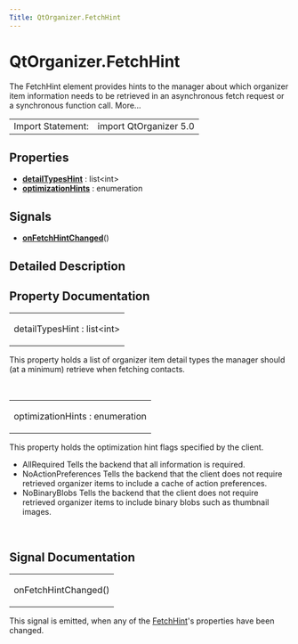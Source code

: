 ```yaml
---
Title: QtOrganizer.FetchHint
---
```


# QtOrganizer.FetchHint

<span class="subtitle"></span>
<!-- $$$FetchHint-brief -->
<p>The FetchHint element provides hints to the manager about which organizer item information needs to be retrieved in an asynchronous fetch request or a synchronous function call. More...</p>
<!-- @@@FetchHint -->
<table class="alignedsummary">
<tr><td class="memItemLeft rightAlign topAlign"> Import Statement:</td><td class="memItemRight bottomAlign"> import QtOrganizer 5.0</td></tr></table><ul>
</ul>
<h2 id="properties">Properties</h2>
<ul>
<li class="fn"><b><b><a href="#detailTypesHint-prop">detailTypesHint</a></b></b> : list&lt;int&gt;</li>
<li class="fn"><b><b><a href="#optimizationHints-prop">optimizationHints</a></b></b> : enumeration</li>
</ul>
<h2 id="signals">Signals</h2>
<ul>
<li class="fn"><b><b><a href="#onFetchHintChanged-signal">onFetchHintChanged</a></b></b>()</li>
</ul>
<!-- $$$FetchHint-description -->
<h2 id="details">Detailed Description</h2>
</p>
<!-- @@@FetchHint -->
<h2>Property Documentation</h2>
<!-- $$$detailTypesHint -->
<table class="qmlname"><tr valign="top" id="detailTypesHint-prop"><td class="tblQmlPropNode"><p><span class="name">detailTypesHint</span> : <span class="type">list</span>&lt;<span class="type">int</span>&gt;</p></td></tr></table><p>This property holds a list of organizer item detail types the manager should (at a minimum) retrieve when fetching contacts.</p>
<!-- @@@detailTypesHint -->
<br/>
<!-- $$$optimizationHints -->
<table class="qmlname"><tr valign="top" id="optimizationHints-prop"><td class="tblQmlPropNode"><p><span class="name">optimizationHints</span> : <span class="type">enumeration</span></p></td></tr></table><p>This property holds the optimization hint flags specified by the client.</p>
<ul>
<li>AllRequired Tells the backend that all information is required.</li>
<li>NoActionPreferences Tells the backend that the client does not require retrieved organizer items to include a cache of action preferences.</li>
<li>NoBinaryBlobs Tells the backend that the client does not require retrieved organizer items to include binary blobs such as thumbnail images.</li>
</ul>
<!-- @@@optimizationHints -->
<br/>
<h2>Signal Documentation</h2>
<!-- $$$onFetchHintChanged -->
<table class="qmlname"><tr valign="top" id="onFetchHintChanged-signal"><td class="tblQmlFuncNode"><p><span class="name">onFetchHintChanged</span>()</p></td></tr></table><p>This signal is emitted, when any of the <a href="index.html">FetchHint</a>'s properties have been changed.</p>
<!-- @@@onFetchHintChanged -->
<br/>

